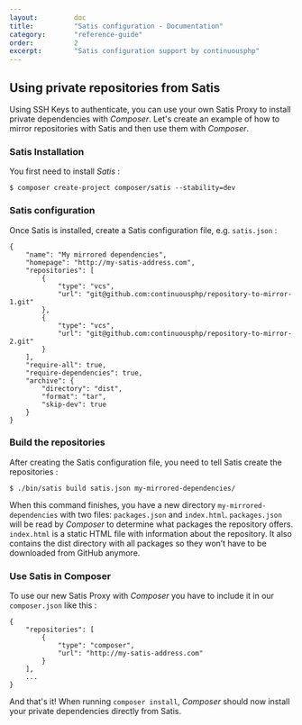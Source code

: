 ```yaml
---
layout:         doc
title:          "Satis configuration - Documentation"
category:       "reference-guide"
order:          2
excerpt:        "Satis configuration support by continuousphp"
---
```



## Using private repositories from Satis

Using SSH Keys to authenticate, you can use your own Satis Proxy to install private dependencies with *Composer*. Let's create an example of how to mirror repositories with Satis and then use them with *Composer*.

### Satis Installation

You first need to install *Satis* :

```
$ composer create-project composer/satis --stability=dev
```

### Satis configuration

Once Satis is installed, create a Satis configuration file, e.g. `satis.json` :

```
{
    "name": "My mirrored dependencies",
    "homepage": "http://my-satis-address.com",
    "repositories": [
        {
            "type": "vcs",
            "url": "git@github.com:continuousphp/repository-to-mirror-1.git"
        },
        {
            "type": "vcs",
            "url": "git@github.com:continuousphp/repository-to-mirror-2.git"
        }
    ],
    "require-all": true,
    "require-dependencies": true,
    "archive": {
        "directory": "dist",
        "format": "tar",
        "skip-dev": true
    }
}
```

### Build the repositories

After creating the Satis configuration file, you need to tell Satis create the repositories :

```
$ ./bin/satis build satis.json my-mirrored-dependencies/
```

When this command finishes, you have a new directory `my-mirrored-dependencies` with two files: `packages.json` and `index.html`.
`packages.json` will be read by *Composer* to determine what packages the repository offers.
`index.html` is a static HTML file with information about the repository.
It also contains the dist directory with all packages so they won’t have to be downloaded from GitHub anymore.

### Use Satis in Composer

To use our new Satis Proxy with *Composer* you have to include it in our `composer.json` like this :

```
{
    "repositories": [
        {
            "type": "composer",
            "url": "http://my-satis-address.com"
        }
    ],
    ...
}
```

And that's it! When running `composer install`, *Composer* should now install your private dependencies directly from Satis.

